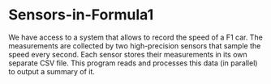 # Sensors-in-Formula1
 We have access to a system that allows to record the speed of a F1 car. The measurements are collected by two high-precision sensors that sample the speed every second. Each sensor stores their measurements in its own separate CSV file. This program reads and processes this data (in parallel) to output a summary of it.
